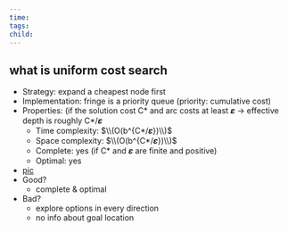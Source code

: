 ```yaml
---
time: 
tags: 
child:
---
```

## what is uniform cost search
- Strategy: expand a cheapest node first
- Implementation: fringe is a priority queue (priority: cumulative cost)
- Properties: (if the solution cost C* and arc costs at least 𝜺 -> effective depth is roughly C*/𝜺
	- Time complexity: $\\(O(b^{C*/𝜺})\\)$
	- Space complexity: $\\(O(b^{C*/𝜺})\\)$
	- Complete: yes (if C* and 𝜺 are finite and positive)
	- Optimal: yes
- [pic](https://i.imgur.com/ZcFchuF.png)
- Good? 
	- complete & optimal
- Bad?
	- explore options in every direction
	- no info about goal location
